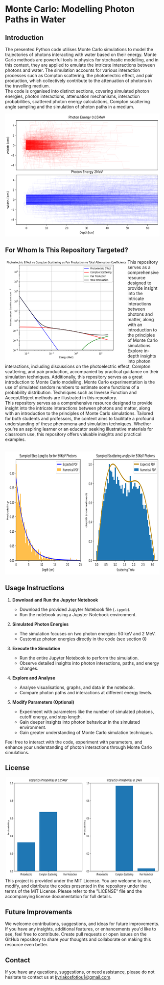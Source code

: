 # Monte Carlo: Modelling Photon Paths in Water

## Introduction
The presented Python code utilises Monte Carlo simulations to model the trajectories of photons interacting with water based on their energy. Monte Carlo methods are powerful tools in physics for stochastic modelling, and in this context, they are applied to emulate the intricate interactions between photons and water. The simulation accounts for various interaction processes such as Compton scattering, the photoelectric effect, and pair production, which collectively contribute to the attenuation of photons in the travelling medium.
<br>
The code is organised into distinct sections, covering simulated photon energies, photon interactions, attenuation mechanisms, interaction probabilities, scattered photon energy calculations, Compton scattering angle sampling and the simulation of photon paths in a medium.

<p align="center">
  <img height = 400 src="Images/photon_paths.png"
</p>



## For Whom Is This Repository Targeted?
<img height = "330" width = "400"  align ="left" src="Images/attenuation.png">
<br\>
This repository serves as a comprehensive resource designed to provide insight into the intricate interactions between photons and matter, along with an introduction to the principles of Monte Carlo simulations. 
<br>
Explore in-depth insights into photon interactions, including discussions on the photoelectric effect, Compton scattering, and pair production, accompanied by practical guidance on their simulation techniques. Additionally, this repository serves as a great introduction to Monte Carlo modelling. Monte Carlo experimentation is the use of simulated random numbers to estimate some functions of a probability distribution. Techniques such as Inverse Function and Accept/Reject methods are illustrated in this repository.
<br>
This repository serves as a comprehensive resource designed to provide insight into the intricate interactions between photons and matter, along with an introduction to the principles of Monte Carlo simulations. Tailored for both students and professors, the content aims to facilitate a profound understanding of these phenomena and simulation techniques. Whether you're an aspiring learner or an educator seeking illustrative materials for classroom use, this repository offers valuable insights and practical examples.
<br>
<br>
<p align="center">
  <img height = "400" src="Images/monte_carlo.png">
</p>



## Usage Instructions

1. **Download and Run the Jupyter Notebook**
   - Download the provided Jupyter Notebook file (`.ipynb`).
   - Run the notebook using a Jupyter Notebook environment.

2. **Simulated Photon Energies**
   - The simulation focuses on two photon energies: 50 keV and 2 MeV.
   - Customize photon energies directly in the code (see section 0)

3. **Execute the Simulation**
   - Run the entire Jupyter Notebook to perform the simulation.
   - Observe detailed insights into photon interactions, paths, and energy changes.

4. **Explore and Analyse**
   - Analyse visualisations, graphs, and data in the notebook.
   - Compare photon paths and interactions at different energy levels.

5. **Modify Parameters (Optional)**
   - Experiment with parameters like the number of simulated photons, cutoff energy, and step length.
   - Gain deeper insights into photon behaviour in the simulated environment.
   - Gain greater understanding of Monte Carlo simulation techniques.

Feel free to interact with the code, experiment with parameters, and enhance your understanding of photon interactions through Monte Carlo simulations.


## License 
<img height = "330" width = "500"  align ="Right" src="Images/interaction_probability.png">
<br\>
This project is provided under the MIT License. You are welcome to use, modify, and distribute the codes presented in the repository under the terms of the MIT License. Please refer to the "LICENSE" file and the accompanying license documentation for full details.



## Future Improvements
We welcome contributions, suggestions, and ideas for future improvements. If you have any insights, additional features, or enhancements you'd like to see, feel free to contribute. Create pull requests or open issues on the GitHub repository to share your thoughts and collaborate on making this resource even better.

## Contact
If you have any questions, suggestions, or need assistance, please do not hesitate to contact us at [kyriakosfotiou1@gmail.com](mailto:kyriakosfotiou1@gmail.com).

